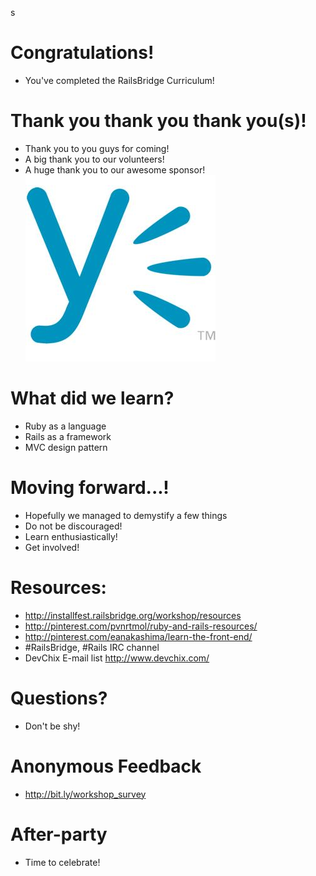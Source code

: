 s<!SLIDE bullets incremental>
# Congratulations!
* You've completed the RailsBridge Curriculum!

<!SLIDE bullets incremental>
# Thank you thank you thank you(s)!
* Thank you to you guys for coming!
* A big thank you to our volunteers!
* A huge thank you to our awesome sponsor!
![Yammer](img/yammer_logo.jpg)

<!SLIDE bullets>
# What did we learn?
* Ruby as a language
* Rails as a framework
* MVC design pattern

<!SLIDE bullets>
# Moving forward...!
* Hopefully we managed to demystify a few things
* Do not be discouraged!
* Learn enthusiastically!
* Get involved!

<!SLIDE bullets>
# Resources:
* http://installfest.railsbridge.org/workshop/resources
* http://pinterest.com/pvnrtmol/ruby-and-rails-resources/
* http://pinterest.com/eanakashima/learn-the-front-end/
* #RailsBridge, #Rails IRC channel
* DevChix E-mail list http://www.devchix.com/

<!SLIDE bullets>
# Questions?
* Don't be shy!

<!SLIDE bullets>
# Anonymous Feedback
* http://bit.ly/workshop_survey

<!SLIDE bullets incremental>
# After-party
* Time to celebrate!
